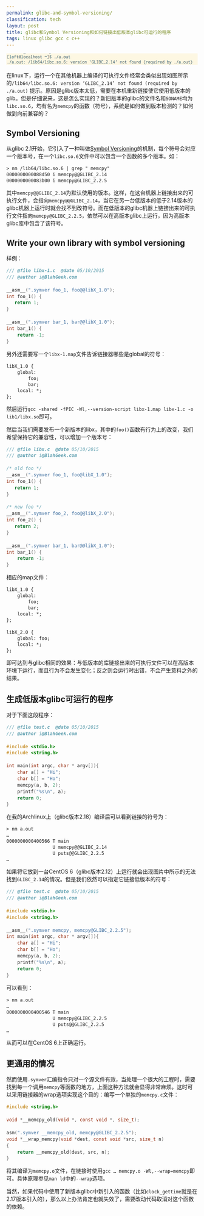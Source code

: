 ```yaml
---
permalink: glibc-and-symbol-versioning/
classification: tech
layout: post
title: glibc和Symbol Versioning和如何链接出低版本glibc可运行的程序
tags: linux glibc gcc c c++
---
```


![](images/glibc_bad_version.png)



在linux下，运行一个在其他机器上编译的可执行文件经常会类似出现如图所示的`/lib64/libc.so.6: version ‘GLIBC_2.14’ not found (required by ./a.out)` 提示。原因是glibc版本太低，需要在本机重新链接使它使用低版本的glib。但是仔细说来，这是怎么实现的？新旧版本的glibc的文件名和`SONAME`均为`libc.so.6`，均有名为`memcpy`的函数（符号），系统是如何做到版本检测的？如何做到向前兼容的？

## Symbol Versioning

从glibc 2.1开始，它引入了一种叫做[Symbol Versioning](http://people.redhat.com/drepper/symbol-versioning)的机制，每个符号会对应一个版本号，在一个`libc.so.6`文件中可以包含一个函数的多个版本。如：

``` 
> nm /lib64/libc.so.6 | grep " memcpy"
0000000000088d50 i memcpy@@GLIBC_2.14
0000000000083b00 i memcpy@GLIBC_2.2.5
```

其中`memcpy@@GLIBC_2.14`为默认使用的版本。这样，在这台机器上链接出来的可执行文件，会指向`memcpy@@GLIBC_2.14`，当它在另一台低版本的低于2.14版本的glibc机器上运行时就会找不到改符号。而在低版本的glibc机器上链接出来的可执行文件指向`memcpy@GLIBC_2.2.5`，依然可以在高版本glibc上运行，因为高版本glibc库中包含了该符号。

## Write your own library with symbol versioning

样例：

``` c
/// @file libx-1.c  @date 05/10/2015
/// @author i@BlahGeek.com

__asm__(".symver foo_1, foo@@libX_1.0");
int foo_1() {
   return 1;
}

__asm__(".symver bar_1, bar@@libX_1.0");
int bar_1() {
    return -1;
}
```

另外还需要写一个`libx-1.map`文件告诉链接器哪些是global的符号：

``` 
libX_1.0 {
    global:
        foo;
        bar;
    local: *;
};
```

然后运行`gcc -shared -fPIC -Wl,--version-script libx-1.map libx-1.c -o lib1/libx.so`即可。

然后当我们需要发布一个新版本的libx，其中的`foo()`函数有行为上的改变，我们希望保持它的兼容性，可以增加一个版本号：

``` c
/// @file libx.c  @date 05/10/2015
/// @author i@BlahGeek.com

/* old foo */
__asm__(".symver foo_1, foo@libX_1.0");
int foo_1() {
   return 1;
}

/* new foo */
__asm__(".symver foo_2, foo@@libX_2.0");
int foo_2() {
   return 2;
}

__asm__(".symver bar_1, bar@@libX_1.0");
int bar_1() {
    return -1;
}
```

相应的map文件：

``` 
libX_1.0 {
    global:
        foo;
        bar;
    local: *;
};

libX_2.0 {
    global: foo;
    local: *;
};
```

即可达到与glibc相同的效果：与低版本的库链接出来的可执行文件可以在高版本环境下运行，而且行为不会发生变化；反之则会运行时出错，不会产生意料之外的结果。

## 生成低版本glibc可运行的程序

对于下面这段程序：

``` c
/// @file test.c  @date 05/10/2015
/// @author i@BlahGeek.com

#include <stdio.h>
#include <string.h>

int main(int argc, char * argv[]){
    char a[] = "Hi";
    char b[] = "Ho";
    memcpy(a, b, 2);
    printf("%s\n", a);
    return 0;
}
```

在我的Archlinux上（glibc版本2.18）编译后可以看到链接的符号为：

``` 
> nm a.out
…
0000000000400566 T main
                 U memcpy@@GLIBC_2.14
                 U puts@@GLIBC_2.2.5
…
```

如果将它放到一台CentOS 6（glibc版本2.12）上运行就会出现图片中所示的无法找到`GLIBC_2.14`的情况。但是我们依然可以指定它链接低版本的符号：

``` c
/// @file test.c  @date 05/10/2015
/// @author i@BlahGeek.com

#include <stdio.h>
#include <string.h>

__asm__(".symver memcpy, memcpy@GLIBC_2.2.5");
int main(int argc, char * argv[]){
    char a[] = "Hi";
    char b[] = "Ho";
    memcpy(a, b, 2);
    printf("%s\n", a);
    return 0;
}
```

可以看到：

``` 
> nm a.out
…
0000000000400546 T main
                 U memcpy@GLIBC_2.2.5
                 U puts@@GLIBC_2.2.5
…
```

从而可以在CentOS 6上正确运行。

## 更通用的情况

然而使用`.symver`汇编指令只对一个源文件有效，当处理一个很大的工程时，需要找到每一个调用`memcpy`等函数的地方，上面这种方法就会显得非常麻烦。这时可以采用链接器的wrap选项实现这个目的：编写一个单独的`memcpy.c`文件：

``` c
#include <string.h>

void *__memcpy_old(void *, const void *, size_t);

asm(".symver __memcpy_old, memcpy@GLIBC_2.2.5");
void *__wrap_memcpy(void *dest, const void *src, size_t n)
{
    return __memcpy_old(dest, src, n); 
}
```

将其编译为`memcpy.o`文件，在链接时使用`gcc … memcpy.o -Wl,--wrap=memcpy`即可。具体原理参见`man ld`中的`--wrap`选项。

当然，如果代码中使用了新版本glibc中新引入的函数（比如`clock_gettime`就是在2.17版本引入的），那么以上办法肯定也就失效了，需要改动代码取消对这个函数的依赖。